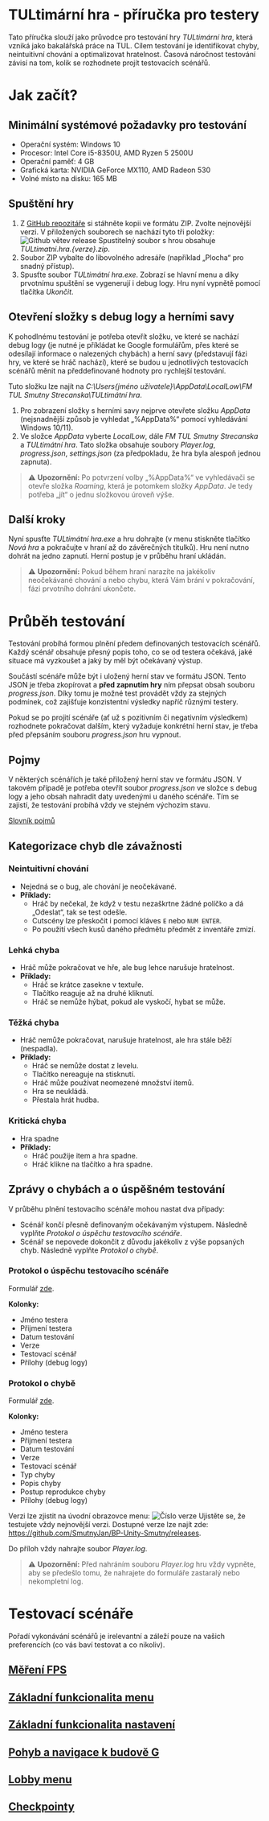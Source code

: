 # TULtimární hra - příručka pro testery
Tato příručka slouží jako průvodce pro testování hry *TULtimární hra*, která vzniká jako bakalářská práce na TUL. Cílem testování je identifikovat chyby, neintuitivní chování a optimalizovat hratelnost. Časová náročnost testování závisí na tom, kolik se rozhodnete projít testovacích scénářů.
# Jak začít?
## Minimální systémové požadavky pro testování
- Operační systém: Windows 10
- Procesor: Intel Core i5-8350U, AMD Ryzen 5 2500U
- Operační paměť: 4 GB
- Grafická karta: NVIDIA GeForce MX110, AMD Radeon 530
- Volné místo na disku: 165 MB


## Spuštění hry
1. Z [GitHub repozitáře](https://github.com/SmutnyJan/BP-Unity-Smutny/releases) si stáhněte kopii ve formátu ZIP. Zvolte nejnovější verzi.
V přiložených souborech se nachází tyto tři položky:
![Github větev release](Obrázky/github_release.png)
Spustitelný soubor s hrou obsahuje *TULtimatni.hra.{verze}.zip*.
2. Soubor ZIP vybalte do libovolného adresáře (například „Plocha“ pro snadný přístup).
3. Spusťte soubor *TULtimátní hra.exe*. Zobrazí se hlavní menu a díky prvotnímu spuštění se vygenerují i debug logy. Hru nyní vypnětě pomocí tlačítka *Ukončit*.


## Otevření složky s debug logy a herními savy
K pohodlnému testování je potřeba otevřít složku, ve které se nachází debug logy (je nutné je příkládat ke Google formulářům, přes které se odesílají informace o nalezených chybách) a herní savy (představují fázi hry, ve které se hráč nachází), které se budou u jednotlivých testovacích scénářů měnit na předdefinované hodnoty pro rychlejší testování.

Tuto složku lze najít na *C:\Users\{jméno uživatele}\AppData\LocalLow\FM TUL Smutny Strecanska\TULtimátní hra*.
1. Pro zobrazení složky s herními savy nejprve otevřete složku *AppData* (nejsnadnější způsob je vyhledat „%AppData%“ pomocí vyhledávání Windows 10/11).
2. Ve složce *AppData* vyberte *LocalLow*, dále *FM TUL Smutny Strecanska* a *TULtimátní hra*. Tato složka obsahuje soubory *Player.log*, *progress.json*, *settings.json* (za předpokladu, že hra byla alespoň jednou zapnuta).
> ⚠️ **Upozornění:** Po potvrzení volby „%AppData%“ ve vyhledávači se otevře složka *Roaming*, která je potomkem složky *AppData*. Je tedy potřeba „jít“ o jednu složkovou úroveň výše.

## Další kroky
Nyní spusťte *TULtimátní hra.exe* a hru dohrajte (v menu stiskněte tlačítko *Nová hra* a pokračujte v hraní až do závěrečných titulků). Hru není nutno dohrát na jedno zapnutí. Herní postup je v průběhu hraní ukládán.
> ⚠️ **Upozornění:** Pokud během hraní narazíte na jakékoliv neočekávané chování a nebo chybu, která Vám brání v pokračování, fázi prvotního dohrání ukončete.

# Průběh testování
Testování probíhá formou plnění předem definovaných testovacích scénářů. Každý scénář obsahuje přesný popis toho, co se od testera očekává, jaké situace má vyzkoušet a jaký by měl být očekávaný výstup.

Součástí scénáře může být i uložený herní stav ve formátu JSON. Tento JSON je třeba zkopírovat a **před zapnutím hry** ním přepsat obsah souboru *progress.json*. Díky tomu je možné test provádět vždy za stejných podmínek, což zajišťuje konzistentní výsledky napříč různými testery.

Pokud se po projití scénáře (ať už s pozitivním či negativním výsledkem) rozhodnete pokračovat dalším, který vyžaduje konkrétní herní stav, je třeba před přepsáním souboru *progress.json* hru vypnout.

## Pojmy
V některých scénářích je také přiložený herní stav ve formátu JSON. V takovém případě je potřeba otevřít soubor *progress.json* ve složce s debug logy a jeho obsah nahradit daty uvedenými u daného scénáře. Tím se zajistí, že testování probíhá vždy ve stejném výchozím stavu.

[Slovník pojmů](./Pojmy.md)


## Kategorizace chyb dle závažnosti
### Neintuitivní chování
- Nejedná se o bug, ale chování je neočekávané.
- **Příklady:**
  - Hráč by nečekal, že když v testu nezaškrtne žádné políčko a dá „Odeslat“, tak se test odešle.
  - Cutscény lze přeskočit i pomocí kláves `E` nebo `NUM ENTER`.
  - Po použití všech kusů daného předmětu předmět z inventáře zmizí.

### Lehká chyba
- Hráč může pokračovat ve hře, ale bug lehce narušuje hratelnost.
- **Příklady:**
  - Hráč se krátce zasekne v textuře.
  - Tlačítko reaguje až na druhé kliknutí.
  - Hráč se nemůže hýbat, pokud ale vyskočí, hybat se může.

### Těžká chyba
- Hráč nemůže pokračovat, narušuje hratelnost, ale hra stále běží (nespadla).
- **Příklady:**
  - Hráč se nemůže dostat z levelu.
  - Tlačítko nereaguje na stisknutí.
  - Hráč může používat neomezené množství itemů.
  - Hra se neukládá.
  - Přestala hrát hudba.

### Kritická chyba
- Hra spadne
- **Příklady:**
  - Hráč použije item a hra spadne.
  - Hráč klikne na tlačítko a hra spadne.

## Zprávy o chybách a o úspěšném testování
V průběhu plnění testovacího scénáře mohou nastat dva případy:
- Scénář končí přesně definovaným očekávaným výstupem. Následně vyplňte *Protokol o úspěchu testovacího scénáře*.
- Scénář se nepovede dokončit z důvodu jakékoliv z výše popsaných chyb. Následně vyplňte *Protokol o chybě*.


### Protokol o úspěchu testovacího scénáře
Formulář [zde](https://forms.gle/h2ScRxJ8PcTQHiRw8).

**Kolonky:**
- Jméno testera
- Přijmení testera
- Datum testování
- Verze
- Testovací scénář
- Přílohy (debug logy)

### Protokol o chybě
Formulář [zde](https://forms.gle/y7WAztFuzfxBB5s16).

**Kolonky:**
- Jméno testera
- Přijmení testera
- Datum testování
- Verze
- Testovací scénář
- Typ chyby
- Popis chyby
- Postup reprodukce chyby
- Přílohy (debug logy)  


Verzi lze zjistit na úvodní obrazovce menu:
![Číslo verze](Obrázky/verze_screenshot.png)
Ujistěte se, že testujete vždy nejnovější verzi. Dostupné verze lze najít zde: https://github.com/SmutnyJan/BP-Unity-Smutny/releases.

Do příloh vždy nahrajte soubor *Player.log*.
> ⚠️ **Upozornění:** Před nahráním souboru *Player.log* hru vždy vypněte, aby se předešlo tomu, že nahrajete do formuláře zastaralý nebo nekompletní log.

# Testovací scénáře
Pořadí vykonávání scénářů je irelevantní a záleží pouze na vašich preferencích (co vás baví testovat a co nikoliv).

## [Měření FPS](./Scénáře/Měření%20FPS.md)
## [Základní funkcionalita menu](./Scénáře/Základní%20funkcionalita%20menu.md)
## [Základní funkcionalita nastavení](./Scénáře/Základní%20funkcionalita%20nastavení.md)
## [Pohyb a navigace k budově G](./Scénáře/Pohyb%20a%20navigace%20k%20budově%20G.md)
## [Lobby menu](./Scénáře/Lobby%20menu.md)
## [Checkpointy](./Scénáře/Herní%20menu.md)
